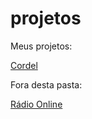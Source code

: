 # projetos
 
Meus projetos:

<a href="https://geraldoblc.github.io/projetos/cordel">Cordel</a>

Fora desta pasta:

<a href="https://geraldoblc.github.io/radioonline/index.html">Rádio Online</a>
